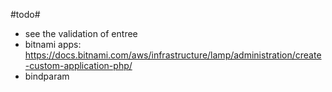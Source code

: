 #todo#
- see the validation of entree
- bitnami apps: https://docs.bitnami.com/aws/infrastructure/lamp/administration/create-custom-application-php/
- bindparam